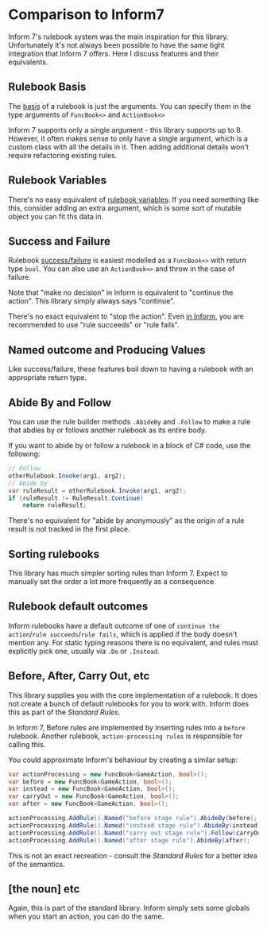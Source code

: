 # Comparison to Inform7

Inform 7's rulebook system was the main inspiration for this library. Unfortunately it's not always been possible to have the same tight integration that Inform 7 offers. Here I discuss features and their equivalents.

## Rulebook Basis

The [basis](https://ganelson.github.io/inform-website/book/WI_19_9.html) of a rulebook is just the arguments. You can specify them in the type arguments of `FuncBook<>` and `ActionBook<>`

Inform 7 supports only a single argument - this library supports up to 8. However, it often makes sense to only have a single argument, which is a custom class with all the details in it. Then adding additional details won't require refactoring existing rules.

## Rulebook Variables

There's no easy equivalent of [rulebook variables](https://ganelson.github.io/inform-website/book/WI_19_10.html). If you need something like this, consider adding an extra argument, which is some sort of mutable object you can fit ths data in.

## Success and Failure

Rulebook [success/failure](https://ganelson.github.io/inform-website/book/WI_19_11.html) is easiest modelled as a `FuncBook<>` with return type `bool`. You can also use an `ActionBook<>` and throw in the case of failure.

Note that "make no decision" in Inform is equivalent to "continue the action". This library simply always says "continue".

There's no exact equivalent to "stop the action". Even [in Inform](https://inform-7-handbook.readthedocs.io/en/latest/chapter_4_actions/rulebooks_&_stop_the_action/), you are recommended to use "rule succeeds" or "rule fails".

## Named outcome and Producing Values

Like success/failure, these features boil down to having a rulebook with an appropriate return type.

## Abide By and Follow

You can use the rule builder methods `.AbideBy` and `.Follow` to make a rule that abdies by or follows another rulebook as its entire body.

If you want to abide by or follow a rulebook in a block of C# code, use the following:

```csharp
// Follow
otherRulebook.Invoke(arg1, arg2);
// Abide by
var ruleResult = otherRulebook.Invoke(arg1, arg2);
if (ruleResult != RuleResult.Continue)
    return ruleResult;
```

There's no equivalent for "abide by anonymously" as the origin of a rule result is not tracked in the first place.

## Sorting rulebooks

This library has much simpler sorting rules than Inform 7. Expect to manually set the order a lot more frequently as a consequence.


## Rulebook default outcomes

Inform rulebooks have a default outcome of one of `continue the action`/`rule succeeds`/`rule fails`, which is applied if the body doesn't mention any. 
For static typing reasons there is no equivalent, and rules must explicitly pick one, usually via `.Do` or `.Instead`. 


## Before, After, Carry Out, etc

This library supplies you with the core implementation of a rulebook. It does not create a bunch of default rulebooks for you to work with. Inform does this as part of the *Standard Rules*.

In Inform 7, Before rules are implemented by inserting rules into a `before` rulebook. Another rulebook, `action-processing rules` is responsible for calling this.

You could approximate Inform's behaviour by creating a similar setup:

```csharp
var actionProcessing = new FuncBook<GameAction, bool>();
var before = new FuncBook<GameAction, bool>();
var instead = new FuncBook<GameAction, bool>();
var carryOut = new FuncBook<GameAction, bool>();
var after = new FuncBook<GameAction, bool>();

actionProcessing.AddRule().Named("before stage rule").AbideBy(before);
actionProcessing.AddRule().Named("instead stage rule").AbideBy(instead);
actionProcessing.AddRule().Named("carry out stage rule").Follow(carryOut);
actionProcessing.AddRule().Named("after stage rule").AbideBy(after);
```

This is not an exact recreation - consult the *Standard Rules* for a better idea of the semantics.

## \[the noun\] etc

Again, this is part of the standard library. Inform simply sets some globals when you start an action, you can do the same.